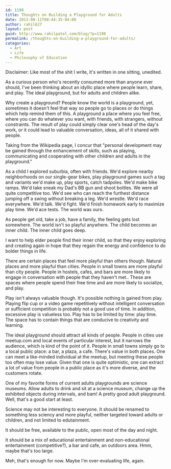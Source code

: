 ```yaml
---
id: 1198
title: Thoughts on Building a Playground for Adults
date: 2013-08-11T08:44:35-04:00
author: rahil627
layout: post
guid: http://www.rahilpatel.com/blog/?p=1198
permalink: /thoughts-on-building-a-playground-for-adults/
categories:
  - Art
  - Life
  - Philosophy of Education
---
```

Disclaimer: Like most of the shit I write, it's written in one sitting, unedited.

As a curious person who's recently consumed more than anyone ever should, I've been thinking about an idyllic place where people learn, share, and play. The ideal playground, but for adults and children alike.

Why create a playground? People know the world is a playground, yet, sometimes it doesn't feel that way so people go to places or do things which help remind them of this. A playground a place where you feel free, where you can do whatever you want, with friends, with strangers, without constraints. The result of play could simply clear one's head of the day's work, or it could lead to valuable conversation, ideas, all of it shared with people.

Taking from the Wikipedia page, I concur that "personal development may be gained through the enhancement of skills, such as playing, communicating and cooperating with other children and adults in the playground."

As a child I explored suburbia, often with friends. We'd explore nearby neighborhoods on our single-gear bikes, play playground games such a tag and variants we'd make up, play sports, catch tadpoles. We'd make bike ramps. We'd take sneak my Dad's BB gun and shoot bottles. We were all quite competitive too. We'd see who can reach the furthest distance jumping off a swing without breaking a leg. We'd wrestle. We'd race everywhere. We'd talk. We'd fight. We'd finish homework early to maximize play time. We'd ace tests. The world was ours.

As people get old, take a job, have a family, the feeling gets lost somewhere. The world isn't so playful anywhere. The child becomes an inner child. The inner child goes deep.

I want to help elder people find their inner child, so that they enjoy exploring and creating again in hope that they regain the energy and confidence to do bolder things in life.

There are certain places that feel more playful than others though. Natural places and more playful than cities. People in small towns are more playful than city people. People in hostels, cafes, and bars are more likely to engage in conversation with people that they haven't met.. These are spaces where people spend their free time and are more likely to socialize, and play.

Play isn't always valuable though. It's possible nothing is gained from play. Playing flip cup or a video game repetitively without intelligent conversation or sufficient competition is probably not a good use of time. In addition, excessive play is valueless too. Play has to be limited by time: play time. The space has to contain things that are conducive to creativity and learning.

The ideal playground should attract all kinds of people. People in cities use meetup.com and local events of particular interest, but it narrows the audience, which is kind of the point of it. People in small towns simply go to a local public place: a bar, a plaza, a cafe. There's value in both places. One can meet a like-minded individual at the meetup, but meeting these people too often may lose value. Given that one is quite optimistic, one can extract a lot of value from people in a public place as it's more diverse, and the customers rotate.

One of my favorite forms of current adults playgrounds are science museums. Allow adults to drink and sit at a science museum, change up the exhibited objects during intervals, and bam! A pretty good adult playground. Well, that's a good start at least.

Science may not be interesting to everyone. It should be renamed to something less sciency and more playful, neither targeted toward adults or children, and not limited to edutainment.

It should be free, available to the public, open most of the day and night.

It should be a mix of educational entertainment and non-educational entertainment (competitive?), a bar and cafe, an outdoors area. Hmm, maybe that's too large.

Meh, that's enough for now. Maybe I'm over-evaluating life, again.